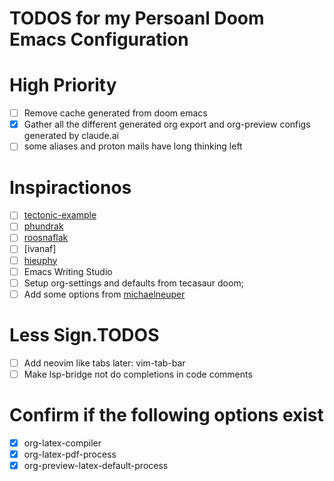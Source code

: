 # TODOS for my Persoanl Doom Emacs Configuration

# High Priority

- [ ] Remove cache generated from doom emacs
- [x] Gather all the different generated org export and org-preview configs generated by claude.ai
- [ ] some aliases and proton mails have long thinking left

# Inspiractionos

- [ ] [tectonic-example](https://github.com/tectonic-typesetting/tectonic/discussions/1098)
- [ ] [phundrak](https://config.phundrak.com/emacs/packages/org.html)
- [ ] [roosnaflak](https://roosnaflak.com/tech-and-research/academic-formatting-org-mode/)
- [ ] [ivanaf]
- [ ] [hieuphy](https://hieuphay.com/export-orgmode-latex/)
- [ ] Emacs Writing Studio
- [ ] Setup org-settings and defaults from tecasaur doom;
- [ ] Add some options from
      [michaelneuper](https://github.com/michaelneuper/doom)

# Less Sign.TODOS

- [ ] Add neovim like tabs later: vim-tab-bar
- [ ] Make lsp-bridge not do completions in code comments

# Confirm if the following options exist

- [x] org-latex-compiler
- [x] org-latex-pdf-process
- [x] org-preview-latex-default-process
